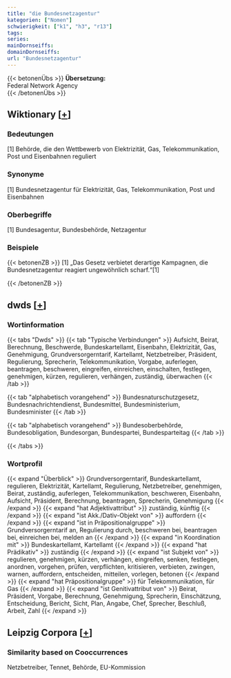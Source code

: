 ```yaml
---
title: "die Bundesnetzagentur"
kategorien: ["Nomen"]
schwierigkeit: ["k1", "h3", "r13"]
tags:
series:
mainDornseiffs:
domainDornseiffs:
url: "Bundesnetzagentur"
---
```


{{< betonenÜbs >}}
**Übersetzung:**  
Federal Network Agency  
{{< /betonenÜbs >}}

## Wiktionary [[+](https://de.wiktionary.org/wiki/Bundesnetzagentur)]

### Bedeutungen
[1] Behörde, die den Wettbewerb von Elektrizität, Gas, Telekommunikation, Post und Eisenbahnen reguliert  

### Synonyme
[1] Bundesnetzagentur für Elektrizität, Gas, Telekommunikation, Post und Eisenbahnen  

### Oberbegriffe
[1] Bundesagentur, Bundesbehörde, Netzagentur  

### Beispiele
{{< betonenZB >}}
[1] „Das Gesetz verbietet derartige Kampagnen, die Bundesnetzagentur reagiert ungewöhnlich scharf.“[1]  

{{< /betonenZB >}}


## dwds [[+](https://www.dwds.de/wb/Bundesnetzagentur)]

### Wortinformation
{{< tabs "Dwds" >}}
{{< tab "Typische Verbindungen" >}}
Aufsicht, Beirat, Berechnung, Beschwerde, Bundeskartellamt, Eisenbahn, Elektrizität, Gas, Genehmigung, Grundversorgerntarif, Kartellamt, Netzbetreiber, Präsident, Regulierung, Sprecherin, Telekommunikation, Vorgabe, auferlegen, beantragen, beschweren, eingreifen, einreichen, einschalten, festlegen, genehmigen, kürzen, regulieren, verhängen, zuständig, überwachen
{{< /tab >}}

{{< tab "alphabetisch vorangehend" >}}
Bundesnaturschutzgesetz, Bundesnachrichtendienst, Bundesmittel, Bundesministerium, Bundesminister
{{< /tab >}}

{{< tab "alphabetisch vorangehend" >}}
Bundesoberbehörde, Bundesobligation, Bundesorgan, Bundespartei, Bundesparteitag
{{< /tab >}}

{{< /tabs >}}

### Wortprofil
{{< expand "Überblick" >}} Grundversorgerntarif, Bundeskartellamt, regulieren, Elektrizität, Kartellamt, Regulierung, Netzbetreiber, genehmigen, Beirat, zuständig, auferlegen, Telekommunikation, beschweren, Eisenbahn, Aufsicht, Präsident, Berechnung, beantragen, Sprecherin, Genehmigung {{< /expand >}}
{{< expand "hat Adjektivattribut" >}} zuständig, künftig {{< /expand >}}
{{< expand "ist Akk./Dativ-Objekt von" >}} auffordern {{< /expand >}}
{{< expand "ist in Präpositionalgruppe" >}} Grundversorgerntarif an, Regulierung durch, beschweren bei, beantragen bei, einreichen bei, melden an {{< /expand >}}
{{< expand "in Koordination mit" >}} Bundeskartellamt, Kartellamt {{< /expand >}}
{{< expand "hat Prädikativ" >}} zuständig {{< /expand >}}
{{< expand "ist Subjekt von" >}} regulieren, genehmigen, kürzen, verhängen, eingreifen, senken, festlegen, anordnen, vorgehen, prüfen, verpflichten, kritisieren, verbieten, zwingen, warnen, auffordern, entscheiden, mitteilen, vorlegen, betonen {{< /expand >}}
{{< expand "hat Präpositionalgruppe" >}} für Telekommunikation, für Gas {{< /expand >}}
{{< expand "ist Genitivattribut von" >}} Beirat, Präsident, Vorgabe, Berechnung, Genehmigung, Sprecherin, Einschätzung, Entscheidung, Bericht, Sicht, Plan, Angabe, Chef, Sprecher, Beschluß, Arbeit, Zahl {{< /expand >}}

## Leipzig Corpora [[+](https://corpora.uni-leipzig.de/en/res?word=Bundesnetzagentur&corpusId=deu_newscrawl-public_2018)]


### Similarity based on Cooccurrences
Netzbetreiber, Tennet, Behörde, EU-Kommission


